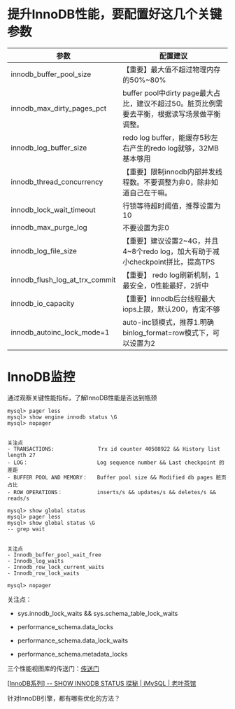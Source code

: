 # 提升InnoDB性能，要配置好这几个关键参数


| 参数                           | 配置建议                                                     |
| ------------------------------ | ------------------------------------------------------------ |
| innodb_buffer_pool_size        | 【重要】最大值不超过物理内存的50%~80%                        |
| innodb_max_dirty_pages_pct     | buffer  pool中dirty page最大占比，建议不超过50。脏页比例需要去平衡，根据读写场景做平衡调整。 |
| innodb_log_buffer_size         | redo  log buffer，能缓存5秒左右产生的redo log就够，32MB基本够用 |
| innodb_thread_concurrency      | 【重要】限制innodb内部并发线程数。不要调整为非0，除非知道自己在干嘛。 |
| innodb_lock_wait_timeout       | 行锁等待超时阈值，推荐设置为10                               |
| innodb_max_purge_log           | 不要设置为非0                                                |
| innodb_log_file_size           | 【重要】建议设置2~4G，并且4~8个redo log，加大有助于减小checkpoint拼比，提高TPS |
| innodb_flush_log_at_trx_commit | 【重要】 redo log刷新机制，1最安全，0性能最好，2折中         |
| innodb_io_capacity             | 【重要】innodb后台线程最大iops上限，默认200，肯定不够        |
| innodb_autoinc_lock_mode=1     | auto-inc锁模式，推荐1.明确binlog_format=row模式下，可以设置为2 |

 

 

# InnoDB监控

通过观察关键性能指标，了解InnoDB性能是否达到瓶颈

```
mysql> pager less
mysql> show engine innodb status \G
mysql> nopager


关注点
- TRANSACTIONS:				 Trx id counter 40508922 && History list length 27
- LOG：						Log sequence number && Last checkpoint 的差距
- BUFFER POOL AND MEMORY：	Buffer pool size && Modified db pages 脏页占比
- ROW OPERATIONS：			inserts/s && updates/s && deletes/s && reads/s
```

```
mysql> show global status
mysql> pager less
mysql> show global status \G
-- grep wait 


关注点
- Innodb_buffer_pool_wait_free       
- Innodb_log_waits
- Innodb_row_lock_current_waits
- Innodb_row_lock_waits

mysql> nopager
```

关注点：

- sys.innodb_lock_waits && sys.schema_table_lock_waits


- performance_schema.data_locks
- performance_schema.data_lock_waits
- performance_schema.metadata_locks

 

三个性能视图库的传送门：[传送门](..\..\..\5.MySQL体系结构\1.MySQL体系结构\4.元数据、数据字典、动态性能视图\README.md)

[[InnoDB系列\] -- SHOW INNODB STATUS 探秘 | iMySQL | 老叶茶馆]()





针对InnoDB引擎，都有哪些优化的方法？